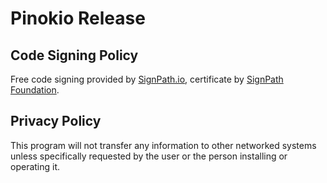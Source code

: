 # Pinokio Release

## Code Signing Policy

Free code signing provided by [SignPath.io](https://signpath.io/), certificate by [SignPath Foundation](https://signpath.org/).

## Privacy Policy

This program will not transfer any information to other networked systems unless specifically requested by the user or the person installing or operating it.
